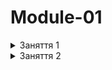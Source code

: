 # Module-01

<details>
  <summary>Заняття 1</summary>
<ul>
    <li>Структура Next.js проєкту</li>
    <li>Маршрутизація у вебзастосунках</li>
    <li>Створення сторінок</li>
    <ul>
        <li>Home Page</li>
        <li>Notes Page</li>
        <li>About Page</li>
        <li>Profile Page</li>
    </ul>
    <li>Layout</li>
    <ul>
        <li>header, children, footer</li>
    </ul>
    <li>Components</li>
    <li>Link</li>
</ul>
</details>

<details>
  <summary>Заняття 2</summary>
<ul>
    <li>axios api</li>
    <ul>
        <li>https://next-docs-api.onrender.com</li>
        <li>lib/api.ts</li>
        <li>SSR</li>
    </ul>
    <li>'use client'</li>
    <ul>
        <li>CSR</li>
    </ul>
    <li>error & loading</li>
    <li>ISR & SSG</li>
    <ul>
        <li>revalidate</li>
    </ul>
    <li>Dynamic routes</li>
    <li>Global error & loading</li>
    <li>Dynamic client component</li>
    <li>React Query</li>
    <ul>
        <li>@tanstack/react-query</li>
        <li>TanStackProvider</li>
        <li>prefetchQuery</li>
        <li>HydrationBoundary</li>
        <li>useParams</li>
        <li>useQuery</li>
        <li>refetchOnMount</li>
    </ul>
</ul>
</details>
